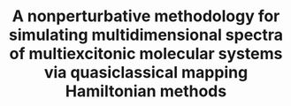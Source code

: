 ---
title: "A nonperturbative methodology for simulating multidimensional spectra of multiexcitonic molecular systems via quasiclassical mapping Hamiltonian methods"
collection: publications
permalink:
venue: 'Journal of Chemical Theory and Computation'
paperurl: ''
link: 'https://doi.org/10.1021/acs.jctc.0c00843'
citation: 'Gao, Xing, and Eitan Geva. "A nonperturbative methodology for simulating multidimensional spectra of multiexcitonic molecular systems via quasiclassical mapping Hamiltonian methods." <i>Journal of Chemical Theory and Computation</i> 16, no. 10 (2020): 6491-6502.'
---